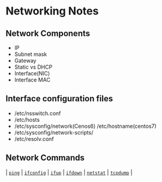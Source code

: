 # Networking Notes

## Network Components

* IP
* Subnet mask
* Gateway
* Static vs DHCP
* Interface(NIC)
* Interface MAC

## Interface configuration files

* /etc/nsswitch.conf
* /etc/hosts
* /etc/sysconfig/network(Cenos6) /etc/hostname(centos7)
* /etc/sysconfig/network-scripts/
* /etc/resolv.conf


## Network Commands

| [`ping`](#ping) | [`ifconfig`](#ifconfig) | [`ifup`](#ifup) | [`ifdown`](#ifdown) | [`netstat`](#netstat) | [`tcpdump`](#tcpdump) |
